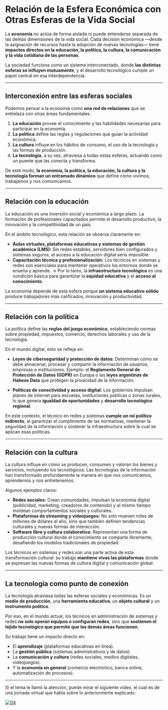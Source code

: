 # **Relación de la Esfera Económica con Otras Esferas de la Vida Social**

La **economía** no actúa de forma aislada ni puede entenderse separada de las demás dimensiones de la vida social.
Cada decisión económica —desde la asignación de recursos hasta la adopción de nuevas tecnologías— tiene **impactos directos en la educación, la política, la cultura, la comunicación y la vida cotidiana de las personas**.

La sociedad funciona como un sistema interconectado, donde **las distintas esferas se influyen mutuamente**, y el desarrollo tecnológico cumple un papel central en esa interdependencia.

---

## **Interconexión entre las esferas sociales**

Podemos pensar a la economía como **una red de relaciones** que se entrelaza con otras áreas fundamentales:

1. **La educación** provee el conocimiento y las habilidades necesarias para participar en la economía.
2. **La política** define las reglas y regulaciones que guían la actividad económica.
3. **La cultura** influye en los hábitos de consumo, el uso de la tecnología y las formas de producción.
4. **La tecnología**, a su vez, atraviesa a todas estas esferas, actuando como un puente que las conecta y transforma.

De este modo, **la economía, la política, la educación, la cultura y la tecnología forman un entramado dinámico** que define cómo vivimos, trabajamos y nos comunicamos.

---

## **Relación con la educación**

La educación es una inversión social y económica a largo plazo.
La formación de profesionales capacitados permite el desarrollo productivo, la innovación y la competitividad de un país.

En el ámbito tecnológico, esta relación se observa claramente en:

* **Aulas virtuales, plataformas educativas y sistemas de gestión académica (LMS):**
  Sin redes estables, servidores bien configurados y sistemas seguros, el acceso a la educación digital sería imposible.
* **Capacitación técnica y profesionalización:**
  Los técnicos en sistemas y redes son esenciales para mantener operativos los entornos donde se enseña y aprende.
  → Por lo tanto, la **infraestructura tecnológica** es una condición básica para garantizar la **equidad educativa** y el **acceso al conocimiento**.

La economía depende de esta esfera porque **un sistema educativo sólido** produce trabajadores más calificados, innovación y productividad.

---

## **Relación con la política**

La política define las **reglas del juego económico**, estableciendo normas sobre propiedad, impuestos, comercio, derechos laborales y uso de la tecnología.

En el mundo digital, esto se refleja en:

* **Leyes de ciberseguridad y protección de datos:**
  Determinan cómo se debe almacenar, procesar y compartir la información de usuarios, empresas e instituciones.
  Ejemplo: el **Reglamento General de Protección de Datos (GDPR)** en Europa o las **leyes argentinas de Habeas Data** que protegen la privacidad de la información.

* **Políticas de conectividad y acceso digital:**
  Los gobiernos impulsan planes de internet para escuelas, instituciones públicas o zonas rurales, lo que genera **igualdad de oportunidades** y **desarrollo tecnológico regional**.

En este contexto, el técnico en redes y sistemas **cumple un rol político indirecto**, al garantizar el cumplimiento de las normativas, mantener la seguridad de la información y sostener la infraestructura sobre la cual se aplican esas políticas.

---

## **Relación con la cultura**

La cultura influye en cómo se producen, consumen y valoran los bienes y servicios, incluyendo los tecnológicos.
Las tecnologías de la información han transformado profundamente la manera en que nos comunicamos, aprendemos y nos entretenemos.

Algunos ejemplos claros:

* **Redes sociales:** Crean comunidades, impulsan la economía digital (publicidad, marketing, creadores de contenido) y al mismo tiempo moldean comportamientos sociales y culturales.
* **Plataformas de streaming y videojuegos:** No solo mueven miles de millones de dólares al año, sino que también definen tendencias culturales y nuevas formas de interacción.
* **Software libre y cultura colaborativa:** Representan una forma de producción cultural donde el conocimiento se comparte libremente, desafiando los modelos tradicionales de propiedad.

Los técnicos en sistemas y redes son una parte activa de esta transformación cultural:
su trabajo **mantiene vivas las plataformas** donde se expresan las nuevas formas de cultura digital y comunicación global.

---

## **La tecnología como punto de conexión**

La tecnología atraviesa todas las esferas sociales y económicas.
Es un **medio de producción**, una **herramienta educativa**, un **objeto cultural** y un **instrumento político**.

Por eso, en el mundo actual, los técnicos en administración de sistemas y redes **no solo operan equipos o configuran redes**, sino que **sostienen el tejido tecnológico que permite que las demás áreas funcionen**.

Su trabajo tiene un impacto directo en:

* El **aprendizaje** (plataformas educativas en línea).
* La **gestión pública** (sistemas administrativos y de datos).
* La **comunicación y cultura** (redes sociales, medios digitales, videojuegos).
* Y la **economía en general** (comercio electrónico, banca online, automatización de procesos).

---

Si el tema le llamó la atención, puede mirar el siguiente video, el cual es de una jornada virtual que habla sobre lo anteriormente explicado:

[![04](https://img.youtube.com/vi/cOyeBzzJfx4/hqdefault.jpg)](https://www.youtube.com/watch?v=cOyeBzzJfx4)
